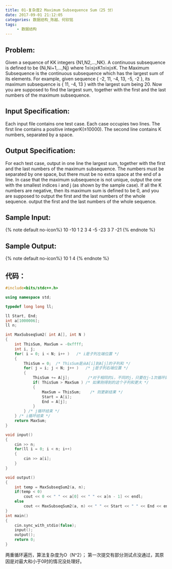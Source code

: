 ```yaml
---
title: 01-复杂度2 Maximum Subsequence Sum（25 分）
date: 2017-09-01 21:12:05
categories: 数据结构_陈越、何钦铭
tags:
     - 数据结构
---
```

## Problem:
Given a sequence of KK integers {N1,N2,...,NK}. A continuous subsequence is defined to be {Ni,Ni+1,...,Nj} where 1≤i≤j≤K1≤i≤j≤K. The Maximum Subsequence is the continuous subsequence which has the largest sum of its elements. For example, given sequence { -2, 11, -4, 13, -5, -2 }, its maximum subsequence is { 11, -4, 13 } with the largest sum being 20.
Now you are supposed to find the largest sum, together with the first and the last numbers of the maximum subsequence.
## Input Specification:
Each input file contains one test case. Each case occupies two lines. The first line contains a positive integerK(≤10000). The second line contains K numbers, separated by a space.
## Output Specification:
For each test case, output in one line the largest sum, together with the first and the last numbers of the maximum subsequence. The numbers must be separated by one space, but there must be no extra space at the end of a line. In case that the maximum subsequence is not unique, output the one with the smallest indices i and j (as shown by the sample case). If all the K numbers are negative, then its maximum sum is defined to be 0, and you are supposed to output the first and the last numbers of the whole sequence.
output the first and the last numbers of the whole sequence.


## Sample Input:
{% note default  no-icon%}
10
-10 1 2 3 4 -5 -23 3 7 -21
{% endnote %}

## Sample Output:
{% note default  no-icon%}
10 1 4
{% endnote %}

## 代码：
```C++
#include<bits/stdc++.h>

using namespace std;

typedef long long ll;

ll Start, End;
int a[1000006];
ll n;

int MaxSubseqSum2( int A[], int N )
{
    int ThisSum, MaxSum = -0xffff;
    int i, j;
    for( i = 0; i < N; i++ )   /* i是子列左端位置 */
    {
        ThisSum = 0;  /* ThisSum是从A[i]到A[j]的子列和 */
        for( j = i; j < N; j++ )   /* j是子列右端位置 */
        {
            ThisSum += A[j];        /*对于相同的i，不同的j，只要在j-1次循环的基础上累加1项即可*/
            if( ThisSum > MaxSum ) /* 如果刚得到的这个子列和更大 */
            {
                MaxSum = ThisSum;    /* 则更新结果 */
                Start = A[i];
                End = A[j];
            }
        } /* j循环结束 */
    } /* i循环结束 */
    return MaxSum;
}

void input()
{
    cin >> n;
    for(ll i = 0; i < n; i++)
    {
        cin >> a[i];
    }
}

void output()
{
    int temp = MaxSubseqSum2(a, n);
    if(temp < 0)
        cout << 0 << " " << a[0] << " " << a[n - 1] << endl;
    else
        cout << MaxSubseqSum2(a, n) << " " << Start << " " << End << endl;
}
int main()
{
    cin.sync_with_stdio(false);
    input();
    output();
    return 0;
}
```
两重循环遍历，算法复杂度为O（N^2）；
第一次提交有部分测试点没通过，其原因是对最大和小于0时的情况没处理好。